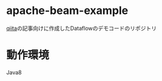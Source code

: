 # apache-beam-example

[qiita](https://qiita.com/tkani/items/d88893a47ba2c22d3242)の記事向けに作成したDataflowのデモコードのリポジトリ

# 動作環境
Java8

